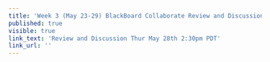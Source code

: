 ```yaml
---
title: 'Week 3 (May 23-29) BlackBoard Collaborate Review and Discussion'
published: true
visible: true
link_text: 'Review and Discussion Thur May 28th 2:30pm PDT'
link_url: ''
---
```

